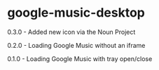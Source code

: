 # google-music-desktop
0.3.0 - Added new icon via the Noun Project

0.2.0 - Loading Google Music without an iframe

0.1.0 - Loading Google Music with tray open/close
